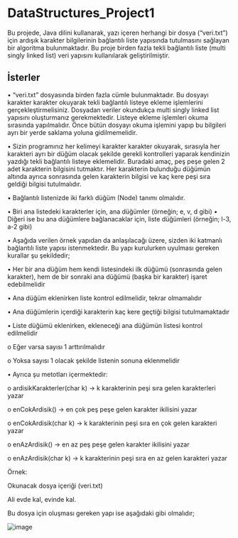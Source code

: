 # DataStructures_Project1
Bu projede, Java dilini kullanarak, yazı içeren herhangi bir dosya (“veri.txt”) için ardışık karakter
bilgilerinin bağlantılı liste yapısında tutulmasını sağlayan bir algoritma bulunmaktadır.
Bu proje birden fazla tekli bağlantılı liste (multi singly linked list) veri yapısını kullanılarak geliştirilmiştir.
## İsterler
• “veri.txt” dosyasında birden fazla cümle bulunmaktadır. Bu dosyayı karakter karakter
okuyarak tekli bağlantılı listeye ekleme işlemlerini gerçekleştirmelisiniz. Dosyadan veriler
okundukça multi singly linked list yapısını oluşturmanız gerekmektedir. Listeye ekleme
işlemleri okuma sırasında yapılmalıdır. Önce bütün dosyayı okuma işlemini yapıp bu bilgileri
ayrı bir yerde saklama yoluna gidilmemelidir.

• Sizin programınız her kelimeyi karakter karakter okuyarak, sırasıyla her karakteri ayrı bir
düğüm olacak şekilde gerekli kontrolleri yaparak kendinizin yazdığı tekli bağlantılı listeye
eklemelidir. Buradaki amaç, peş peşe gelen 2 adet karakterin bilgisini tutmaktır. Her karakterin
bulunduğu düğümün altında ayrıca sonrasında gelen karakterin bilgisi ve kaç kere peşi sıra
geldiği bilgisi tutulmalıdır.

• Bağlantılı listenizde iki farklı düğüm (Node) tanımı olmalıdır.


• Biri ana listedeki karakterler için, ana düğümler (örneğin; e, v, d gibi)
• Diğeri ise bu ana düğümlere bağlanacaklar için, liste düğümleri (örneğin; l-3, a-2 gibi)

• Aşağıda verilen örnek yapıdan da anlaşılacağı üzere, sizden iki katmanlı bağlantılı liste yapısı
istenmektedir. Bu yapı kurulurken uyulması gereken kurallar şu şekildedir;

• Her bir ana düğüm hem kendi listesindeki ilk düğümü (sonrasında gelen karakter), hem
de bir sonraki ana düğümü (başka bir karakter) işaret edebilmelidir

• Ana düğüm eklenirken liste kontrol edilmelidir, tekrar olmamalıdır

• Ana düğümlerin içerdiği karakterin kaç kere geçtiği bilgisi tutulmamaktadır

• Liste düğümü eklenirken, ekleneceği ana düğümün listesi kontrol edilmelidir

o Eğer varsa sayısı 1 arttırılmalıdır

o Yoksa sayısı 1 olacak şekilde listenin sonuna eklenmelidir

• Ayrıca şu metotları içermektedir:

o ardisikKarakterler(char k) → k karakterinin peşi sıra gelen karakterleri yazar

o enCokArdisik() → en çok peş peşe gelen karakter ikilisini yazar

o enCokArdisik(char k) → k karakterinin peşi sıra en çok gelen karakteri yazar

o enAzArdisik() → en az peş peşe gelen karakter ikilisini yazar

o enAzArdisik(char k) → k karakterinin peşi sıra en az gelen karakteri yazar

Örnek:

Okunacak dosya içeriği (veri.txt)

Ali evde kal, evinde kal.

Bu dosya için oluşması gereken yapı ise aşağıdaki gibi olmalıdır;

![image](https://user-images.githubusercontent.com/61049743/94340098-c1bb9800-0007-11eb-8e49-ea88678773fa.png)
